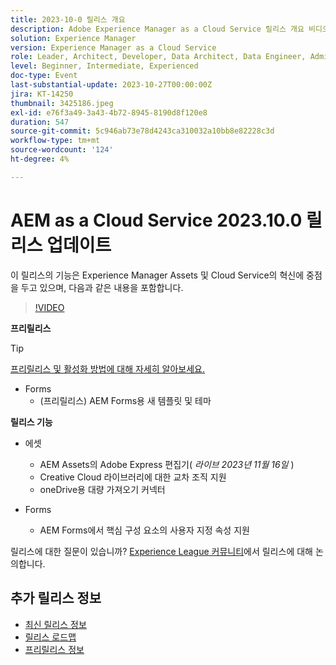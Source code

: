 ```yaml
---
title: 2023-10-0 릴리스 개요
description: Adobe Experience Manager as a Cloud Service 릴리스 개요 비디오 2023.10.0
solution: Experience Manager
version: Experience Manager as a Cloud Service
role: Leader, Architect, Developer, Data Architect, Data Engineer, Admin, User
level: Beginner, Intermediate, Experienced
doc-type: Event
last-substantial-update: 2023-10-27T00:00:00Z
jira: KT-14250
thumbnail: 3425186.jpeg
exl-id: e76f3a49-3a43-4b72-8945-8190d8f120e8
duration: 547
source-git-commit: 5c946ab73e78d4243ca310032a10bb8e82228c3d
workflow-type: tm+mt
source-wordcount: '124'
ht-degree: 4%

---
```


# AEM as a Cloud Service 2023.10.0 릴리스 업데이트

이 릴리스의 기능은 Experience Manager Assets 및 Cloud Service의 혁신에 중점을 두고 있으며, 다음과 같은 내용을 포함합니다.

>[!VIDEO](https://video.tv.adobe.com/v/3425186/?learn=on)

**프리릴리스**

>[!TIP]
>
>[프리릴리스 및 활성화 방법에 대해 자세히 알아보세요.](https://experienceleague.adobe.com/docs/experience-manager-cloud-service/content/release-notes/prerelease.html)

* Forms
   * (프리릴리스) AEM Forms용 새 템플릿 및 테마

**릴리스 기능**

* 에셋
   * AEM Assets의 Adobe Express 편집기( *라이브 2023년 11월 16일* )
   * Creative Cloud 라이브러리에 대한 교차 조직 지원
   * oneDrive용 대량 가져오기 커넥터

* Forms
   * AEM Forms에서 핵심 구성 요소의 사용자 지정 속성 지원

릴리스에 대한 질문이 있습니까?  [Experience League 커뮤니티](https://adobe.ly/474hr8v)에서 릴리스에 대해 논의합니다.

## 추가 릴리스 정보

* [최신 릴리스 정보](https://experienceleague.adobe.com/docs/experience-manager-cloud-service/content/release-notes/home.html?lang=ko-KR)
* [릴리스 로드맵](https://experienceleague.adobe.com/docs/experience-manager-release-information/aem-release-updates/update-releases-roadmap.html)
* [프리릴리스 정보](https://experienceleague.adobe.com/docs/experience-manager-cloud-service/content/release-notes/prerelease.html)
